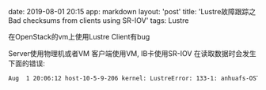 date: 2019-08-01 20:15
app: markdown
layout: 'post'
title: 'Lustre故障跟踪之Bad checksums from clients using SR-IOV'
tags: Lustre

在OpenStack的vm上使用Lustre Client有bug

Server使用物理机或者VM
客户端使用VM, IB卡使用SR-IOV
在读取数据时会发生下面的错误:
```bash
Aug  1 20:06:12 host-10-5-9-206 kernel: LustreError: 133-1: anhuafs-OST0001-osc-ffff92d61a60e800: BAD READ CHECKSUM: from 10.5.109.188@o2ib inode [0x2000004c6:0x5052:0x0] object 0x0:5109886 extent [0-1048575], client 2cee4ae9, server 37b5479a, cksum_type 2
```